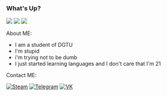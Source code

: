 ### What's Up?
![](https://media.discordapp.net/attachments/823960792973049886/823961019238842378/image0.gif)
![](https://media.discordapp.net/attachments/823960792973049886/823961019238842378/image0.gif)
![](https://media.discordapp.net/attachments/823960792973049886/823961019238842378/image0.gif)

About ME:
  - I am a student of DGTU
  - I'm stupid
  - i'm trying not to be dumb
  - I just started learning languages and I don't care that I'm 21

Contact ME:

[![Steam](https://img.shields.io/badge/steam-%23000000.svg?style=for-the-badge&logo=steam&logoColor=white)](https://steamcommunity.com/id/yretrut)
[![Telegram](https://img.shields.io/badge/Telegram-2CA5E0?style=for-the-badge&logo=telegram&logoColor=white)](https://t.me/stupid_fo)
[![VK](https://img.shields.io/badge/vk-blue?style=for-the-badge&logo=vk&logoColor=white)](https://vk.com/stupid_fo)
